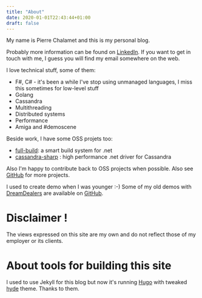 ```yaml
---
title: "About"
date: 2020-01-01T22:43:44+01:00
draft: false
---
```



My name is Pierre Chalamet and this is my personal blog.

Probably more information can be found on [LinkedIn](https://fr.linkedin.com/in/pierrechalamet).
If you want to get in touch with me, I guess you will find my email somewhere on the web.

I love technical stuff, some of them:
* F#, C# - it's been a while I've stop using unmanaged languages, I miss this sometimes for low-level stuff
* Golang
* Cassandra
* Multithreading
* Distributed systems
* Performance
* Amiga and #demoscene

Beside work, I have some OSS projets too:
* [full-build](http://www.full-build.io): a smart build system for .net
* [cassandra-sharp](https://github.com/pchalamet/cassandra-sharp) : high performance .net driver for Cassandra

Also I'm happy to contribute back to OSS projects when possible. Also see [GitHub](https://github.com/pchalamet) for more projects.

I used to create demo when I was younger :-) Some of my old demos with [DreamDealers](http://demozoo.org/groups/739/) are available on [GitHub](https://github.com/pchalamet/Dreamdealers).

# Disclaimer !
The views expressed on this site are my own and do not reflect those of my employer or its clients.

# About tools for building this site
I used to use Jekyll for this blog but now it's running [Hugo](https://gohugo.io) with tweaked [hyde](https://themes.gohugo.io/hyde/) theme. Thanks to them.